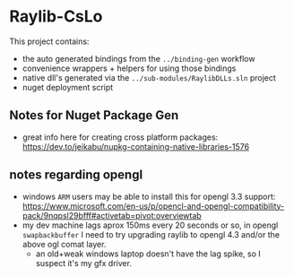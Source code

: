 # Raylib-CsLo
This project contains:
- the auto generated bindings from the `../binding-gen` workflow
- convenience wrappers + helpers for using those bindings
- native dll's generated via the `../sub-modules/RaylibDLLs.sln` project
- nuget deployment script



## Notes for Nuget Package Gen
- great info here for creating cross platform packages: https://dev.to/jeikabu/nupkg-containing-native-libraries-1576



## notes regarding opengl
- windows `ARM` users may be able to install this for opengl 3.3 support: https://www.microsoft.com/en-us/p/opencl-and-opengl-compatibility-pack/9nqpsl29bfff#activetab=pivot:overviewtab
- my dev machine lags aprox 150ms every 20 seconds or so, in opengl `swapbackbuffer`  I need to try upgrading raylib to opengl 4.3 and/or the above ogl comat layer.
  - an old+weak windows laptop doesn't have the lag spike, so I suspect it's my gfx driver.
